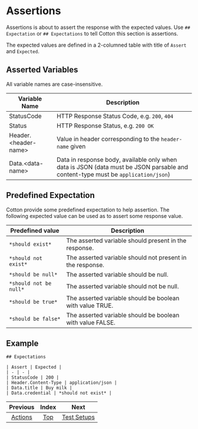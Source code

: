# Assertions

Assertions is about to assert the response with the expected values. Use `## Expectation` or `## Expectations` to tell Cotton this section is assertions.

The expected values are defined in a 2-columned table with title of `Assert` and `Expected`.

## Asserted Variables

All variable names are case-insensitive.

| Variable Name | Description |
| - | - |
| StatusCode | HTTP Response Status Code, e.g. `200`, `404` |
| Status | HTTP Response Status, e.g. `200 OK` |
| Header.&lt;header-name&gt; | Value in header corresponding to the `header-name` given |
| Data.&lt;data-name&gt; | Data in response body, available only when data is JSON (data must be JSON parsable and content-type must be `application/json`) |

## Predefined Expectation

Cotton provide some predefined expectation to help assertion. The following expected value can be used as to assert some response value.

| Predefined value | Description |
| - | - |
| `*should exist*` | The asserted variable should present in the response. |
| `*should not exist*` | The asserted variable should not present in the response. |
| `*should be null*` | The asserted variable should be null. |
| `*should not be null*` | The asserted variable should not be null. |
| `*should be true*` | The asserted variable should be boolean with value TRUE. |
| `*should be false*` | The asserted variable should be boolean with value FALSE. |

## Example

```
## Expectations

| Assert | Expected |
| - | - |
| StatusCode | 200 |
| Header.Content-Type | application/json |
| Data.title | Buy milk |
| Data.credential | *should not exist* |
```

| Previous | Index | Next |
| :-: | :-: | :-: |
| [Actions](Actions.md) | [Top](README.md) | [Test Setups](TestSetups.md) |